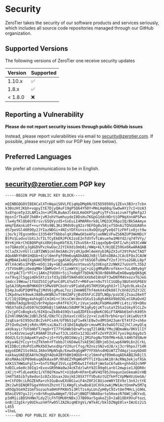 # Security

ZeroTier takes the security of our software products and services seriously, which 
includes all source code repositories managed through our GitHub organization.

## Supported Versions

The following versions of ZeroTier one receive security updates

| Version | Supported          |
| ------- | ------------------ |
| 1.10.x   | :white_check_mark: |
| 1.8.x   | :white_check_mark:  |
| < 1.8.0 | :x: |

## Reporting a Vulnerability

**Please do not report security issues through public GitHub issues**

Instead, please report vulerabilities via email to security@zerotier.com. If possible,
please encrypt with our PGP key (see below).

## Preferred Languages

We prefer all communications to be in English.

## security@zerotier.com PGP key

```
-----BEGIN PGP PUBLIC KEY BLOCK-----

mQINBGQGOVIBEACalXTnNqaiSOVLFEiqHpDMg8N/OI5D5850Xy1ZEvx3B3rz7cbn
k30ozHtJKbh+vqpyItE7DjyQAuF19gP5Q64Yh0Y+MmLHq60q/GwOwAYz7cI+UzA3
5x8YqcmTp32LAM1xJn+iMlMLBuAmJl4kULKmOXPlpqPiyTFs5saizvm7fgRmfgJJ
HpsnIrTkaDFJhAR+jvMJohVYwmhuydeI0DsHu7KGpG1ddcHDrUjOPNqXnnAPSPwx
llw4yfKlQb8GYErsv/G5QVyzd5+SxEuiI4MARRnrk8LlMQ33CR6pzIQ/Bk5AAmye
mHqfEAknkiOf++urYhRs9BL3Kz3MdV0cg92zr9EFOg0u56jxf5OnAiTOhGUUA0hn
dS7peVGl46R9Oy2JYIazNDGi+4NIsYDFXsnsss9xOQVygPyeQd71zFHfix0jct9w
j3o/kj7Egsnm9nc13354bYT6bbalqXiRWwGH1eAFpjueNWiVFwZS6NZUP3WeNDiY
BlPo1LodvolbXiJcTILTCyEkERJPCK2zoE2nTdVfvTLWsuehw1M6Yd2/q74TVYy/
RY+KjHkrChEBQ9PqXsXRHj6opKbT8JLfZkvU5k+3IiqqxOpB+QXFI/whj493CxWW
so7QAmzOCyJq8GDVPxzkwUac22YIkXdiOmb8i/HWq+kLY/HjQE259Gx6KwARAQAB
tClaZXJvVGllciBTZWN1cml0eSA8c2VjdXJpdHlAemVyb3RpZXIuY29tPokCTAQT
AQoANhYhBH1HQGb+4jzl6mnFqf09m6uqADkABQJkBjlSAhsDBAsJCAcEFQoJCAUW
AgMBAAIeAQIXgAAKCRD9PZurqgA5ACqPD/sFt6SG6Tu0HwTY2ofJtYsa2GBLL0pf
dYlX4cWSs1PVB5+m5Oj18y+GB2umA9GnsVtmvaSfp3XEngt2zNWX27uUsVfL35b2
/5TVVe8RjzOedqMN+lQWMvO+f/C1zmWYXjjpC+iGjgMMaRRrofkkn+7uL4N9y6gY
rcXtpACT1rYFC+i1AKnZfUO8Vr5ji7odq0f7bDkN/N38rB0kRRwEmO8wqdpQK6gK
nxf9vgJl5ggimDk5Xtz1sfd3y28bf5N4hdOCkXUbd10nUFY3wDNTM4VxozxTGJeG
imdcc19Wuw/1fGUZ5SIjgPanCdPLGYwSTr+M6Fuern9uTtlC1GOby3BUtmVGP6EU
1pSAJSRpmoBPHKKOYtSMwV8PCboXru9P1ab8y8STKM3SKyghUJrl17gdc0LaksZa
E54pJudGPIQMFRqZjMdV6jgMuaLTozjZ4mW8EThf4mkX4xDkO8l7cOn0225ZYJZC
lZKpdnwzk9owkJA80u4KBNJxTtB4ZAPzjBsD5hFzCZQTLNQp/psU3EjZsau28eXT
E/C1QjEQHgy4ohkgQlCm1H1+clKssCWcdmsVGXuS1u8gh4K6X9b0Z6LeCGRaQvH2
+DB8oTAdqp9nUZv9rP4pbo+sR4fF67CFLriVuxjedAiFkbM4uHMFcL4tc/X9+DRo
YN5X7oEkZvO507kCDQRkBjlSARAAz58UMF7K1qKyQjzKTcutaYZ5SaIGky9lCLZn
/2vjpFCoBogkxS/6IKQcwZk8b4S9QstaaQZDFEkxqNeKC0GiFTAMAb6SmYcK495h
EZnHl0NA5Nc2dBlZk5E/ENzTCz2bXaxCcVESc2z+xCzu07brbhGrqvliKiwOUzt9
JzqEsar6I95OutBcZvkFCs44/Uf9bS1qf1w4klE8w3vdMtGH23umrET4tFZ+sh6o
ZFtQx0u2eKjsRdn/RMtsxLNaJlcE1DdIAqBpQrcmuwMC8v5wUGfCGZjhClzmyQlq
akUkayir7UtbHbFT/mgO+YI77YGXWk5QrwPscqqT2l8KB/YMujNDmaWa/0KV1lIY
zr5s4dzVeiwqFLR9ANFIhzFwzf3JLi6XSx123Qix0TxZoYPZCHl7yoi9qi6qybz5
0Od2LSz3jbApeKYymZ+zjE+YV5y9DI6Wzy1j2M1FogNvTO9fMk+6dLt4HhTdSNvH
cKya462YCcy+tnZTkhmh+FTebbJlV6D4wG7skE5KCdBhjm53xLwp6XW9L6n2CrkL
W1IDBcCz0oPd1sMkXbO3wnxdXprV2XurCfsg/R2nszSNzvdJ8/xj3cr9hpoJ714R
qqyoEDRZ1Ss9kGL166o5MpN5qb/EewdkqGgWP7YFXbhsdHQiW7Z7dAqzjoaybD4O
nakkwyUAEQEAAYkCNgQYAQoAIBYhBH1HQGb+4jzl6mnFqf09m6uqADkABQJkBjlS
AhsMAAoJEP09m6uqADkAax0P/Rh8EZYRqW6dPYTl1YQusAK10rAcRNq3ekjofXGk
oXK1S7HWGoFgl5++5nfSfNgFJ5VLcgIM56wtIf49zFjWe5oC6fw8k+ghh4d2chMP
hdDILx6e0c30Iq1+EvovGR9hWa0wJ4cKTdzlwhY9ZC09q0ia+bl2mwpie1JQDR0c
zXCjt+PldLeeK9z1/XT0Q7KowYC+U18oR+KFm+EaRV4QT85JVequnIeGkmaHJrHB
lH4T5A5ib7y8edon1c0Zx3GsaxJUojkEJ0SX7ffVDu6ztUZfkHfCVpMW4VzUeGA/
m+CtFO9ciLRGZEkRa+zhIGoBvwEXU0GiwiF4nZ0F2C8UioeW0YIEV9zl3nXJctYE
ZKc2whSENQRTGgaYHVoVZhznt71LKWgFLshwBo81UCXVkzwAjMW1ActDnmPw5M7q
xR5Qp5G49Z1GmfSozazha0HVFPKNV5i3RlTzs4yLUnZyH0yC9IvtOefMHcLjG96L
N5miEV97gvJJjrn8rhRvpUwAWgmT/9IuYjBNQTtNN40arto5HxezR76WCjdKYxdL
p3dM1iiBDShHNm7LdyZlLFhTOMU0tNBxJJ7B09ar5gakeZjD+2aB1ODX9VuFtozL
onBjI2gIkry0UIkuznHfFw05lZAZAiqHEVgVi/WTk4C/bklDZNgE0lx+IWzEz2iS
L455
=lheL
-----END PGP PUBLIC KEY BLOCK-----
```
